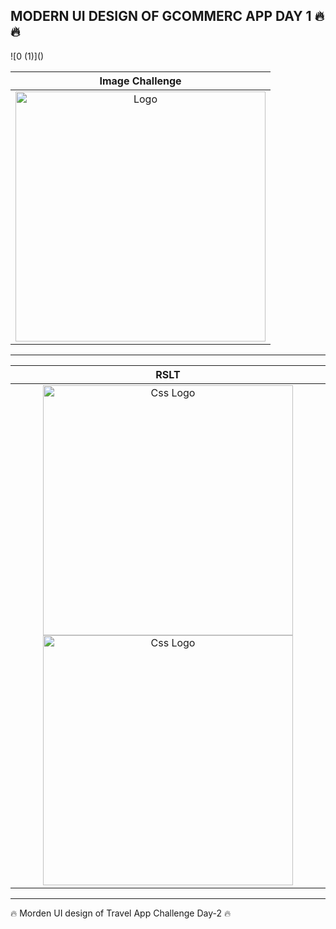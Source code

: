 <h2>MODERN UI DESIGN OF GCOMMERC APP  DAY 1 🔥🔥</h2>
![0 (1)]()

<table>
<thead>
 
<tr>
  
  
  <th align="center">Image Challenge</th>

</tr>
  
</thead>

<tbody>
  
<tr>
  
  <td align="center">
  <a target="_blank" rel="" href="https://user-images.githubusercontent.com/69757558/227772511-2b093909-e149-4272-9b42-f2d220ba776a.png">
  <img src="https://user-images.githubusercontent.com/69757558/227772511-2b093909-e149-4272-9b42-f2d220ba776a.png" alt="Logo" with="200" height="400"/>

  </a>
 
 
  </td>

</tr>
  
  
</tbody>
  
  
</table>


<hr>



<table>
  
  
  
<thead>
<tr>
  <th align="center">RSLT</th>

</tr>
  
  
</thead>
  
  
<tbody>
<tr>
  
  <td align="center">    
    
  <a target="_blank" rel="" href="https://user-images.githubusercontent.com/69757558/195458527-689f18ae-468a-4da1-aeda-b15a71446840.png">
  <img src="https://user-images.githubusercontent.com/69757558/195458527-689f18ae-468a-4da1-aeda-b15a71446840.png" alt="Css Logo" with="200" height="400"/></a>
    <a target="_blank" rel="" href="https://user-images.githubusercontent.com/69757558/195458484-ee1ff3e2-0fb8-43c3-b3ac-0d6be1e21de3.png">
  <img src="https://user-images.githubusercontent.com/69757558/195458484-ee1ff3e2-0fb8-43c3-b3ac-0d6be1e21de3.png" alt="Css Logo" with="200" height="400"/></a>
    
    
   
  
    
    
  
    
  </td>
  
</tr>
</tbody>
</table>


 <hr>



 🔥 Morden UI design of Travel App Challenge Day-2 🔥
